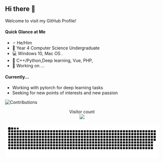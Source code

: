 ## Hi there 👋

Welcome to visit my GitHub Profile!

#### Quick Glance at Me

- ♂️ He/Him
- 🏫 Year 4 Computer Science Undergraduate
- 💻 Windows 10, Mac OS .
- 💓 C++/Python,Deep learning, Vue, PHP, 
- 🔭 Working on ...

#### Currently...
- Working with pytorch for deep learning tasks
- Seeking for new points of interests and new passion


![Contributions](https://github-readme-stats-nu-tan.vercel.app/api?show_icons=true&username=jackhexiangyu12&theme=tokyonight&count_private=true)


<p align="center"> 
  Visitor count<br>
  <img src="https://profile-counter.glitch.me/jackhexiangyu12/count.svg" />
</p>

<picture>
  <source media="(prefers-color-scheme: dark)" srcset="https://raw.githubusercontent.com/jackhexiangyu12/jackhexiangyu12/output/github-contribution-grid-snake-dark.svg">
  <source media="(prefers-color-scheme: light)" srcset="https://raw.githubusercontent.com/jackhexiangyu12/jackhexiangyu12/output/github-contribution-grid-snake.svg">
  <img alt="github contribution grid snake animation" src="https://raw.githubusercontent.com/jackhexiangyu12/jackhexiangyu12/output/github-contribution-grid-snake.svg">
</picture>

<!--
**SmartPolarBear/SmartPolarBear** is a ✨ _special_ ✨ repository because its `README.md` (this file) appears on your GitHub profile.

Here are some ideas to get you started:

- 🔭 I’m currently working on ...
- 🌱 I’m currently learning ...
- 👯 I’m looking to collaborate on ...
- 🤔 I’m looking for help with ...
- 💬 Ask me about ...
- 📫 How to reach me: ...
- 😄 Pronouns: ...
- ⚡ Fun fact: ...
-->
